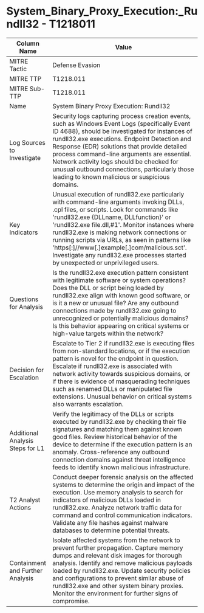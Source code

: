 # System_Binary_Proxy_Execution:_Rundll32 - T1218011

| Column Name | Value |
|-------------|-------|
| MITRE Tactic | Defense Evasion |
| MITRE TTP | T1218.011 |
| MITRE Sub-TTP | T1218.011 |
| Name | System Binary Proxy Execution: Rundll32 |
| Log Sources to Investigate | Security logs capturing process creation events, such as Windows Event Logs (specifically Event ID 4688), should be investigated for instances of rundll32.exe executions. Endpoint Detection and Response (EDR) solutions that provide detailed process command-line arguments are essential. Network activity logs should be checked for unusual outbound connections, particularly those leading to known malicious or suspicious domains. |
| Key Indicators | Unusual execution of rundll32.exe particularly with command-line arguments invoking DLLs, .cpl files, or scripts. Look for commands like 'rundll32.exe {DLLname, DLLfunction}' or 'rundll32.exe file.dll,#1'. Monitor instances where rundll32.exe is making network connections or running scripts via URLs, as seen in patterns like 'https[:]//www[.]example[.]com/malicious.sct'. Investigate any rundll32.exe processes started by unexpected or unprivileged users. |
| Questions for Analysis | Is the rundll32.exe execution pattern consistent with legitimate software or system operations? Does the DLL or script being loaded by rundll32.exe align with known good software, or is it a new or unusual file? Are any outbound connections made by rundll32.exe going to unrecognized or potentially malicious domains? Is this behavior appearing on critical systems or high-value targets within the network? |
| Decision for Escalation | Escalate to Tier 2 if rundll32.exe is executing files from non-standard locations, or if the execution pattern is novel for the endpoint in question. Escalate if rundll32.exe is associated with network activity towards suspicious domains, or if there is evidence of masquerading techniques such as renamed DLLs or manipulated file extensions. Unusual behavior on critical systems also warrants escalation. |
| Additional Analysis Steps for L1 | Verify the legitimacy of the DLLs or scripts executed by rundll32.exe by checking their file signatures and matching them against known good files. Review historical behavior of the device to determine if the execution pattern is an anomaly. Cross-reference any outbound connection domains against threat intelligence feeds to identify known malicious infrastructure. |
| T2 Analyst Actions | Conduct deeper forensic analysis on the affected systems to determine the origin and impact of the execution. Use memory analysis to search for indicators of malicious DLLs loaded in rundll32.exe. Analyze network traffic data for command and control communication indicators. Validate any file hashes against malware databases to determine potential threats. |
| Containment and Further Analysis | Isolate affected systems from the network to prevent further propagation. Capture memory dumps and relevant disk images for thorough analysis. Identify and remove malicious payloads loaded by rundll32.exe. Update security policies and configurations to prevent similar abuse of rundll32.exe and other system binary proxies. Monitor the environment for further signs of compromise. |
